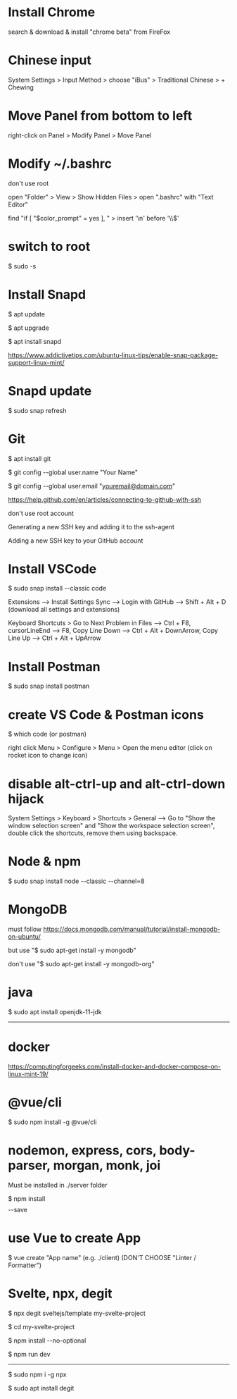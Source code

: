# Install Chrome

search & download & install "chrome beta" from FireFox

# Chinese input

System Settings > Input Method > choose "iBus" > Traditional Chinese > + Chewing

# Move Panel from bottom to left

right-click on Panel > Modify Panel > Move Panel

# Modify ~/.bashrc

don't use root

open "Folder" > View > Show Hidden Files > open ".bashrc" with "Text Editor"

find "if [ "$color_prompt" = yes ], " > insert '\n' before '\\$'

# switch to root

$ sudo -s

# Install Snapd

$ apt update

$ apt upgrade

$ apt install snapd

https://www.addictivetips.com/ubuntu-linux-tips/enable-snap-package-support-linux-mint/

# Snapd update

$ sudo snap refresh

# Git

$ apt install git

$ git config --global user.name "Your Name"

$ git config --global user.email "youremail@domain.com"

https://help.github.com/en/articles/connecting-to-github-with-ssh

don't use root account

Generating a new SSH key and adding it to the ssh-agent

Adding a new SSH key to your GitHub account

# Install VSCode

$ sudo snap install --classic code

Extensions --> Install Settings Sync --> Login with GitHub --> Shift + Alt + D (download all settings and extensions)

Keyboard Shortcuts > Go to Next Problem in Files --> Ctrl + F8, cursorLineEnd --> F8, Copy Line Down --> Ctrl + Alt + DownArrow, Copy Line Up --> Ctrl + Alt + UpArrow

# Install Postman

$ sudo snap install postman

# create VS Code & Postman icons

$ which code (or postman)

right click Menu > Configure > Menu > Open the menu editor (click on rocket icon to change icon)

# disable alt-ctrl-up and alt-ctrl-down hijack

System Settings > Keyboard > Shortcuts > General --> Go to "Show the window selection screen" and "Show the workspace selection screen", double click the shortcuts, remove them using backspace.

# Node & npm

$ sudo snap install node --classic --channel=8

# MongoDB

must follow https://docs.mongodb.com/manual/tutorial/install-mongodb-on-ubuntu/

but use "$ sudo apt-get install -y mongodb"

don't use "$ sudo apt-get install -y mongodb-org"

# java

$ sudo apt install openjdk-11-jdk

---------------------------------------------------------------------------------------------------

# docker

https://computingforgeeks.com/install-docker-and-docker-compose-on-linux-mint-19/

# @vue/cli

$ sudo npm install -g @vue/cli

# nodemon, express, cors, body-parser, morgan, monk, joi

Must be installed in ./server folder

$ npm install $$$$ --save

# use Vue to create App

$ vue create "App name" (e.g. ./client) (DON'T CHOOSE "Linter / Formatter")

# Svelte, npx, degit

$ npx degit sveltejs/template my-svelte-project

$ cd my-svelte-project

$ npm install --no-optional

$ npm run dev

--------------------------------------

$ sudo npm i -g npx

$ sudo apt install degit
